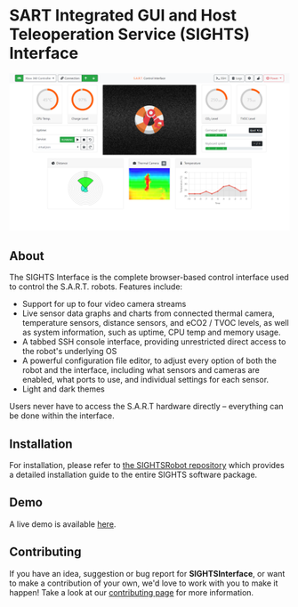 # SART Integrated GUI and Host Teleoperation Service (SIGHTS) Interface

![Screenshot](images/demo_screenshot_light.png "Screenshot of the interface")

## About

The SIGHTS Interface is the complete browser-based control interface used to control the S.A.R.T. robots.
Features include:

- Support for up to four video camera streams
- Live sensor data graphs and charts from connected thermal camera, temperature sensors, distance sensors, and eCO2 / TVOC levels, as well as system information, such as uptime, CPU temp and memory usage.
- A tabbed SSH console interface, providing unrestricted direct access to the robot's underlying OS
- A powerful configuration file editor, to adjust every option of both the robot and the interface, including what sensors and cameras are enabled, what ports to use, and individual settings for each sensor.
- Light and dark themes

Users never have to access the S.A.R.T hardware directly – everything can be done within the interface.

## Installation

For installation, please refer to [the SIGHTSRobot repository](https://github.com/SFXRescue/SIGHTSRobot) which provides a detailed installation guide to the entire SIGHTS software package.

## Demo

A live demo is available [here](https://www.sfxrescue.com/interfacedemo).

## Contributing

If you have an idea, suggestion or bug report for **SIGHTSInterface**, or want to make a contribution of your own, we'd love to work with you to make it happen! Take a look at our [contributing page](https://github.com/SFXRescue/.github/blob/master/CONTRIBUTING.md) for more information.
